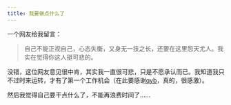 ```yaml
---
title: 我要做点什么了
---
```

一个网友给我留言：

> 自己不能正视自己，心态失衡，又身无一技之长，还要在这里怨天尤人。我实在觉得你这人挺可悲的。

没错，这位网友意见很中肯，其实我一直很可悲，只是不愿承认而已。我知道我只不过时来运转，才有了第一个工作机会（在此要感谢[qyb][0]，真的，很感激）。

然后我觉得自己要干点什么了，不能再浪费时间了……

[0]: https://www.dup2.org/qyb
